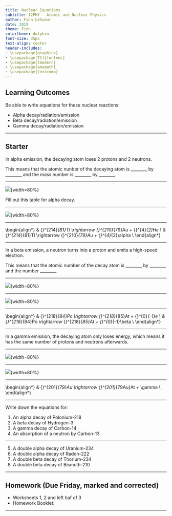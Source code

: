 ```yaml
---
title: Nuclear Equations
subtitle: 12PHY - Atomic and Nuclear Physics
author: Finn LeSueur
date: 2019
theme: finn
colortheme: dolphin
font-size: 35px
text-align: center
header-includes:
- \usepackage{graphicx}
- \usepackage[T1]{fontenc}
- \usepackage{lmodern}
- \usepackage{amsmath}
- \usepackage{textcomp}
---
```


## Learning Outcomes

Be able to write equations for these nuclear reactions:

- Alpha decay/radiation/emission
- Beta decay/radiation/emission
- Gamma decay/radiation/emission

---

## Starter

In alpha emission, the decaying atom loses 2 protons and 2 neutrons.

This means that the atomic nunber of the decaying atom is ________ by ________ and the mass number is ________ by ________.

---

![](assets/4-a-decay-table-1.png){width=80%}

<aside class="notes">
    Fill out this table for alpha decay.
</aside>

---

![](assets/4-a-decay-table-2.png){width=80%}

---

\begin{align*}
    & {}^{214}_{81}Tl \rightarrow {}^{210}_{79}Au + {}^{4}_{2}He \\
    & {}^{214}_{81}Tl \rightarrow {}^{210}_{79}Au + {}^{4}_{2}\alpha \\
\end{align*}

---

In a beta emission, a neutron turns into a proton and emits a high-speed electron.

This means that the atomic number of the decay atom is ________ by ________ and the number ________.

---

![](assets/4-b-decay-table-1.png){width=80%}

---

![](assets/4-b-decay-table-2.png){width=80%}

---

\begin{align*}
    & {}^{218}_{84}Po \rightarrow {}^{218}_{85}At + {}^{0}_{-1}e \\
    & {}^{218}_{84}Po \rightarrow {}^{218}_{85}At + {}^{0}_{-1}\beta \\
\end{align*}

---

In a gamma emission, the decaying atom only loses energy, which means it has the same number of protons and neutrons afterwards.

---

![](assets/4-g-decay-table-1.png){width=80%}

---

![](assets/4-g-decay-table-2.png){width=80%}

---

\begin{align*}
    & {}^{201}_{79}Au \rightarrow {}^{201}_{79Au}At + \gamma \\
\end{align*}

---

Write down the equations for:

1. An alpha decay of Polonium-218
2. A beta decay of Hydrogen-3
3. A gamma decay of Carbon-14
4. An absorption of a neutron by Carbon-13

---

5. A double alpha decay of Uranium-234
6. A double alpha decay of Radon-222
7. A double beta decay of Thorium-234
8. A double beta decay of Bismuth-210

---

## Homework (Due Friday, marked and corrected)

- Worksheets 1, 2 and left haf of 3
- Homework Booklet: 

---
